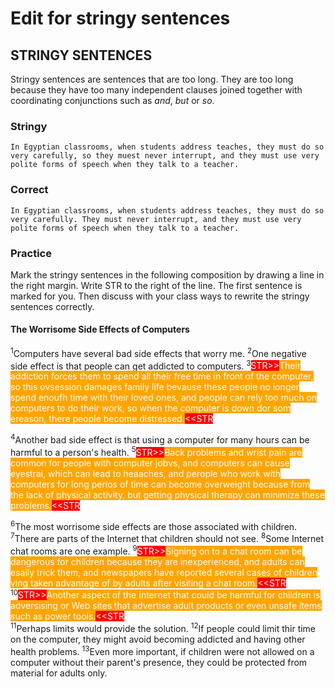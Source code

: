 <style>
    .str {
        background-color: orange;
        color: white;
    }
    .str::before {
        content: "STR>>";
        background-color: red;
        color: white;
    }

    .str::after {
        content: "<<STR";
        background-color: red;
        color: white;
    }
</style>

# Edit for stringy sentences

## STRINGY SENTENCES

Stringy sentences are sentences that are too long. They are too long because they have too many independent clauses joined together with coordinating conjunctions such as _and_, _but_ or _so_.
  

   
  ### Stringy
    In Egyptian classrooms, when students address teaches, they must do so very carefully, so they muest never interrupt, and they must use very polite forms of speech when they talk to a teacher.


  ### Correct
    In Egyptian classrooms, when students address teaches, they must do so very carefully. They must never interrupt, and they must use very polite forms of speech when they talk to a teacher.

### Practice
Mark the stringy sentences in the following composition by drawing a line in the right margin. Write STR to the right of the line. The first sentence is marked for you. Then discuss with your class ways to rewrite the stringy sentences correctly.

#### The Worrisome Side Effects of Computers
<sup>1</sup>Computers have several bad side effects that worry me. <sup>2</sup>One negative side effect is that people can get addicted to computers.
<sup>3</sup><span class="str">Their addiction forces them to spend all their free time in front of the computer, so this ovsession damages family life bevause these people no longer spend enoufh time with their loved ones, and people can rely too much on computers to do their work, so when the computer is down dor som ereason, there people become distressed.</span>  

<sup>4</sup>Another bad side effect is that using a computer for many hours can be harmful to a person's health.
<sup>5</sup><span class="str">Back problems and wrist pain are common for people with computer jobvs, and computers can cause eyestrai, which can lead to heaaches, and perople who work with computers for long perios of time can become overweight because from the lack of physical activity, but getting physical therapy can minimize these problems.</span>  

<sup>6</sup>The most worrisome side effects are those associated with children. 
<sup>7</sup>There are parts of the Internet that children should not see. 
<sup>8</sup>Some Internet chat rooms are one example. 
<sup>9</sup><span class="str">Signing on to a chat room can be dangerous for children because they are inexperienced, and adults can esaily trick them, and newspapers have reported several cases of children ving taken advantage of by adults after visiting a chat room.</span> 
<sup>10</sup><span class="str">Another aspect of the Internet that could be harmful for children is adversising or Web sites that advertise adult products or even unsafe items such as power tools.</span>  
<sup>11</sup>Perhaps limits would provide the solution. 
<sup>12</sup>If people could limit thir time on the computer, they might avoid becoming addicted and having other health problems. 
<sup>13</sup>Even more important, if children were not allowed on a computer without their parent's presence, they could be protected from material for adults only.
